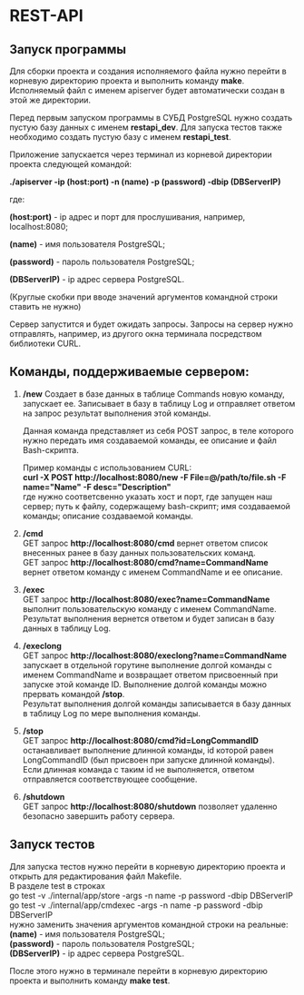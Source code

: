 # REST-API
## Запуск программы
Для сборки проекта  и создания исполняемого файла нужно перейти в корневую директорию проекта и выполнить команду **make**. Исполняемый файл с именем apiserver будет автоматически создан в этой же директории.

Перед первым запуском программы в СУБД PostgreSQL нужно создать пустую базу данных с именем **restapi_dev**. Для запуска тестов также необходимо создать пустую базу с именем **restapi_test**.

Приложение запускается через терминал из корневой директории проекта следующей командой:

**./apiserver -ip (host:port) -n (name) -p (password) -dbip (DBServerIP)**

где:

**(host:port)** - ip адрес и порт для прослушивания, например, localhost:8080;

**(name)** - имя пользователя PostgreSQL;

**(password)** - пароль пользователя PostgreSQL;

**(DBServerIP)** - ip адрес сервера PostgreSQL.

(Круглые скобки при вводе значений аргументов командной строки ставить не нужно)

Сервер запустится и будет ожидать запросы. Запросы на сервер нужно отправлять, например, из другого окна терминала посредством библиотеки CURL.

## Команды, поддерживаемые сервером:
1. **/new**
    Создает в базе данных в таблице Commands новую команду, запускает ее. Записывает в базу в таблицу Log и отправляет ответом на запрос результат выполнения этой команды.  
      
    Данная команда представляет из себя POST запрос, в теле которого нужно передать имя создаваемой команды, ее описание и файл Bash-скрипта.  
      
    Пример команды с использованием CURL:  
    **curl -X POST http://localhost:8080/new -F File=@/path/to/file.sh -F name="Name" -F desc="Description"**  
    где нужно соответсвенно указать хост и порт, где запущен наш сервер; путь к файлу, содержащему bash-скрипт; имя создаваемой команды; описание создаваемой команды.

2. **/cmd**  
    GET запрос **http://localhost:8080/cmd** вернет ответом список внесенных ранее в базу данных пользовательских команд.  
    GET запрос **http://localhost:8080/cmd?name=CommandName** вернет ответом команду с именем CommandName и ее описание.

3. **/exec**  
    GET запрос **http://localhost:8080/exec?name=CommandName** выполнит пользовательскую команду с именем CommandName. Результат выполнения вернется ответом и будет записан в базу данных в таблицу Log.

4. **/execlong**  
    GET запрос **http://localhost:8080/execlong?name=CommandName** запускает в отдельной горутине выполнение долгой команды с именем CommandName и возвращает ответом присвоенный при запуске этой команде ID. Выполнение долгой команды можно прервать командой **/stop**.  
    Результат выполнения долгой команды записывается в базу данных в таблицу Log по мере выполнения команды.

5. **/stop**  
    GET запрос **http://localhost:8080/cmd?id=LongCommandID** останавливает выполнение длинной команды, id которой равен LongCommandID (был присвоен при запуске длинной команды). Если длинная команда с таким id не выполняется, ответом отправляется соответствующее сообщение.

6. **/shutdown**  
    GET запрос **http://localhost:8080/shutdown** позволяет удаленно безопасно завершить работу сервера.

## Запуск тестов
Для запуска тестов нужно перейти в корневую директорию проекта и открыть для редактирования файл Makefile.  
В разделе test в строках  
    go test -v ./internal/app/store -args -n name -p password -dbip DBServerIP  
	go test -v ./internal/app/cmdexec -args -n name -p password -dbip DBServerIP  
нужно заменить значения аргументов командной строки на реальные:  
    **(name)** - имя пользователя PostgreSQL;  
    **(password)** - пароль пользователя PostgreSQL;  
    **(DBServerIP)** - ip адрес сервера PostgreSQL.

После этого нужно в терминале перейти в корневую директорию проекта и выполнить команду **make test**.